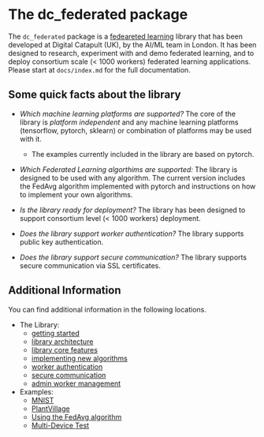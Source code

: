 # The dc_federated package

The `dc_federated` package is a [fedeareted learning](https://en.wikipedia.org/wiki/Federated_learning) library that has been developed at Digital Catapult (UK), by the AI/ML team in London. It has been designed to research, experiment with and demo federated learning, and to deploy consortium  scale (< 1000 workers) federated learning applications. Please start at `docs/index.md` for the full documentation.


## Some quick facts about the library

- *Which machine learning platforms are supported?* The core of the library is *platform independent* and any machine learning platforms (tensorflow, pytorch, sklearn) or combination of platforms may be used with it.
  - The examples currently included in the library are based on pytorch.

- *Which Federated Learning algorthims are supported:* The library is designed to be used with any algorithm. The current version includes the FedAvg algorithm implemented with pytorch and instructions on how to implement your own algorithms.

- *Is the library ready for deployment?* The library has been designed to support consortium level (< 1000 workers) deployment.

- *Does the library support worker authentication?* The library supports public key authentication.

- *Does the library support secure communication?* The library supports secure communication via SSL certificates. 

## Additional Information

You can find additional information in the following locations.

  - The Library:
    - [getting started](library/getting_started.md)
    - [library architecture](library/architecture.md)
    - [library core features](library/library_core_features.md)
    - [implementing new algorithms](library/new_algorithms.md)
    - [worker authentication](library/worker_authentication.md)
    - [secure communication](library/enabling_ssl.md)
    - [admin worker management](library/worker_management.md)
  - Examples:
    - [MNIST](examples/mnist.md)
    - [PlantVillage](examples/plantvillage.md)
    - [Using the FedAvg algorithm](examples/using_fed_avg.md)
    - [Multi-Device Test](examples/multi_device_test.md)
